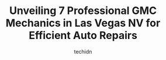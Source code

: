 ---
layout: ampstory
image: https://images.unsplash.com/photo-1610566062594-fe61d8f17c71?ixlib=rb-4.0.3&ixid=MnwxMjA3fDB8MHxwaG90by1wYWdlfHx8fGVufDB8fHx8&auto=format&fit=crop&w=640&h=853&q=80
author: techidn
featured: false
description: If youre in need of trustworthy and skilled GMC Mechanic in Las Vegas NV, USA, youll be pleased to discover the 7 best GMC Mechanic in town. Their expertise and commitment to customer sati
title: Unveiling 7 Professional GMC Mechanics in Las Vegas NV for Efficient Auto Repairs
cover:
   title: Unveiling 7 Professional GMC Mechanics in Las Vegas NV for Efficient Auto Repairs
   subtitle: Rickpate
   background: https://images.unsplash.com/photo-1610566062594-fe61d8f17c71?ixlib=rb-4.0.3&ixid=MnwxMjA3fDB8MHxwaG90by1wYWdlfHx8fGVufDB8fHx8&auto=format&fit=crop&w=640&h=853&q=80

pages: 
 - layout: thirds
   top: <h1>#1 European Motor Cars Service & Repair</h1>
   bottom: "<p>This place is awesome. Prior Lexus repair places we went to tried to rip us off. Recommended to me by John Hamlet, he was true to his word that this place is great and I </p>"
   background: https://www.knot35.com/toplist/wp-content/uploads/2023/06/best-gmc-mechanic-1-in-las-vegas-nv-1685834732.jpeg
   backgroundblur: true
 - layout: thirds
   top: <h1>#2 G & G Autohaus</h1>
   bottom: "<p>325 S Decatur Blvd, Las Vegas, NV 89107, United States</p>"
   background: https://www.knot35.com/toplist/wp-content/uploads/2023/06/best-gmc-mechanic-2-in-las-vegas-nv-1685834732.jpeg
   cta:
      link: https://www.knot35.com/toplist/unveiling-7-professional-gmc-mechanics-in-las-vegas-nv-for-efficient-auto-repairs/
      text: Unveiling 7 Professional GMC Mechanics in Las Vegas NV for Efficient Auto Repairs
 - layout: thirds
   top: <h1>#3 Red Rock Repair</h1>
   bottom: "<p>10127 W Charleston Blvd suite B, Las Vegas, NV 89135, United States</p>"
   background: https://www.knot35.com/toplist/wp-content/uploads/2023/06/best-gmc-mechanic-3-in-las-vegas-nv-1685834733.jpeg
   cta:
      link: https://www.knot35.com/toplist/unveiling-7-professional-gmc-mechanics-in-las-vegas-nv-for-efficient-auto-repairs/
      text: Unveiling 7 Professional GMC Mechanics in Las Vegas NV for Efficient Auto Repairs
 - layout: thirds
   top: <h1>#4 Fairway Buick GMC</h1>
   bottom: "<p>3222 E Sahara Ave, Las Vegas, NV 89104, United States</p>"
   background: https://images.unsplash.com/photo-1515405295579-ba7b45403062?ixlib=rb-4.0.3&ixid=MnwxMjA3fDB8MHxwaG90by1wYWdlfHx8fGVufDB8fHx8&auto=format&fit=crop&w=640&h=853&q=80
   cta:
      link: https://www.knot35.com/toplist/unveiling-7-professional-gmc-mechanics-in-las-vegas-nv-for-efficient-auto-repairs/
      text: Unveiling 7 Professional GMC Mechanics in Las Vegas NV for Efficient Auto Repairs
 - layout: thirds
   top: <h1>#5 Master Automotive Centers</h1>
   bottom: "<p>3344 N Rancho Dr, Las Vegas, NV 89130, United States</p>"
   background: https://images.unsplash.com/photo-1597773150796-e5c14ebecbf5?ixlib=rb-4.0.3&ixid=MnwxMjA3fDB8MHxwaG90by1wYWdlfHx8fGVufDB8fHx8&auto=format&fit=crop&w=640&h=853&q=80
   cta:
      link: https://www.knot35.com/toplist/unveiling-7-professional-gmc-mechanics-in-las-vegas-nv-for-efficient-auto-repairs/
      text: Unveiling 7 Professional GMC Mechanics in Las Vegas NV for Efficient Auto Repairs
 - layout: thirds
   top: <h1>#6 Doc Auto Repair</h1>
   bottom: "<p>4380 E Lake Mead Blvd # F, Las Vegas, NV 89115, United States</p>"
   background: https://images.unsplash.com/photo-1540457036297-448b6b99e91c?ixlib=rb-4.0.3&ixid=MnwxMjA3fDB8MHxwaG90by1wYWdlfHx8fGVufDB8fHx8&auto=format&fit=crop&w=640&h=853&q=80
   cta:
      link: https://www.knot35.com/toplist/unveiling-7-professional-gmc-mechanics-in-las-vegas-nv-for-efficient-auto-repairs/
      text: Unveiling 7 Professional GMC Mechanics in Las Vegas NV for Efficient Auto Repairs
 - layout: thirds
   top: <h1>#7 Monaghans Auto Repair</h1>
   bottom: "<p>2009 S Decatur Blvd, Las Vegas, NV 89102, United States</p>"
   background: https://plus.unsplash.com/premium_photo-1664640458616-3c74f8cb4589?ixlib=rb-4.0.3&ixid=MnwxMjA3fDB8MHxwaG90by1wYWdlfHx8fGVufDB8fHx8&auto=format&fit=crop&w=640&h=853&q=80
   cta:
      link: https://www.knot35.com/toplist/unveiling-7-professional-gmc-mechanics-in-las-vegas-nv-for-efficient-auto-repairs/
      text: Unveiling 7 Professional GMC Mechanics in Las Vegas NV for Efficient Auto Repairs
 - layout: thirds
   middle: Continue reading...
   background: https://images.unsplash.com/photo-1546497974-b213c9efb599?ixlib=rb-4.0.3&ixid=MnwxMjA3fDB8MHxwaG90by1wYWdlfHx8fGVufDB8fHx8&auto=format&fit=crop&w=640&h=853&q=80
   cta:
      link: https://www.knot35.com/toplist/unveiling-7-professional-gmc-mechanics-in-las-vegas-nv-for-efficient-auto-repairs/
      text: Unveiling 7 Professional GMC Mechanics in Las Vegas NV for Efficient Auto Repairs
      
---